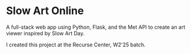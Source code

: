 # Slow Art Online

A full-stack web app using Python, Flask, and the Met API to create an art viewer inspired by Slow Art Day.

I created this project at the Recurse Center, W2'25 batch.